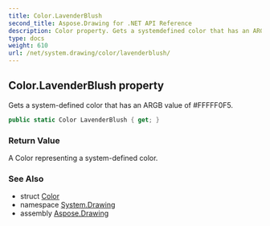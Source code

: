 ```yaml
---
title: Color.LavenderBlush
second_title: Aspose.Drawing for .NET API Reference
description: Color property. Gets a systemdefined color that has an ARGB value of FFFFF0F5
type: docs
weight: 610
url: /net/system.drawing/color/lavenderblush/
---
```

## Color.LavenderBlush property

Gets a system-defined color that has an ARGB value of #FFFFF0F5.

```csharp
public static Color LavenderBlush { get; }
```

### Return Value

A Color representing a system-defined color.

### See Also

* struct [Color](../)
* namespace [System.Drawing](../../color/)
* assembly [Aspose.Drawing](../../../)



